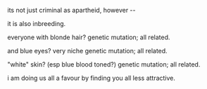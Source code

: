 its not just criminal as apartheid, however --

it is also inbreeding.

everyone with blonde hair? genetic mutation; all related.

and blue eyes? very niche genetic mutation; all related.

"white" skin? (esp blue blood toned?) genetic mutation; all related.

i am doing us all a favour by finding you all less attractive.
